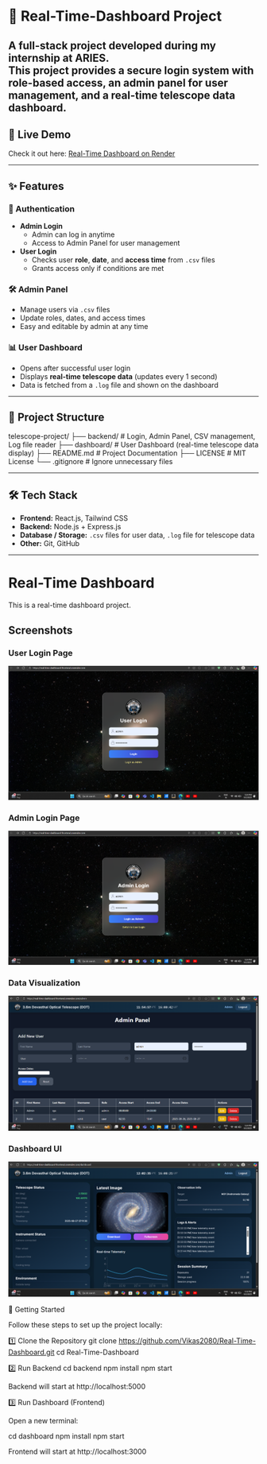# 🔭 Real-Time-Dashboard Project

A full-stack project developed during my internship at **ARIES**.  
This project provides a secure **login system** with role-based access, an **admin panel** for user management, and a **real-time telescope data dashboard**.
---

## 🚀 Live Demo
Check it out here: [Real-Time Dashboard on Render](https://real-time-dashboard-frontend.onrender.com)


---

## ✨ Features
### 🔐 Authentication
- **Admin Login**
  - Admin can log in anytime
  - Access to Admin Panel for user management
- **User Login**
  - Checks user **role**, **date**, and **access time** from `.csv` files
  - Grants access only if conditions are met

### 🛠️ Admin Panel
- Manage users via `.csv` files
- Update roles, dates, and access times
- Easy and editable by admin at any time

### 📊 User Dashboard
- Opens after successful user login
- Displays **real-time telescope data** (updates every 1 second)
- Data is fetched from a `.log` file and shown on the dashboard

---

## 📂 Project Structure
telescope-project/
├── backend/ # Login, Admin Panel, CSV management, Log file reader
├── dashboard/ # User Dashboard (real-time telescope data display)
├── README.md # Project Documentation
├── LICENSE # MIT License
└── .gitignore # Ignore unnecessary files


---

## 🛠️ Tech Stack
- **Frontend:** React.js, Tailwind CSS  
- **Backend:** Node.js + Express.js  
- **Database / Storage:** `.csv` files for user data, `.log` file for telescope data  
- **Other:** Git, GitHub  

---
# Real-Time Dashboard

This is a real-time dashboard project.

## Screenshots

### User Login Page
![User Login Screenshot](dashboard/assets/UserLogin.png)

### Admin Login Page
![Admin Login Page Screenshot](dashboard/assets/AdminLogin.png)

### Data Visualization
![Admin Panel](dashboard/assets/AdminPanel.png)

### Dashboard UI
![Dashboard UI Screenshot](dashboard/assets/Dashboard.png)




🚀 Getting Started

Follow these steps to set up the project locally:

1️⃣ Clone the Repository
git clone https://github.com/Vikas2080/Real-Time-Dashboard.git
cd Real-Time-Dashboard

2️⃣ Run Backend
cd backend
npm install
npm start


Backend will start at http://localhost:5000

3️⃣ Run Dashboard (Frontend)

Open a new terminal:

cd dashboard
npm install
npm start


Frontend will start at http://localhost:3000
